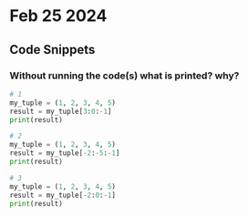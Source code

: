 # Feb 25 2024

## Code Snippets
### Without running the code(s) what is printed? why?
```python
# 1
my_tuple = (1, 2, 3, 4, 5)
result = my_tuple[3:0:-1]
print(result)       

# 2
my_tuple = (1, 2, 3, 4, 5)
result = my_tuple[-2:-5:-1]
print(result)       

# 3
my_tuple = (1, 2, 3, 4, 5)
result = my_tuple[-2:0:-1]
print(result)
```



